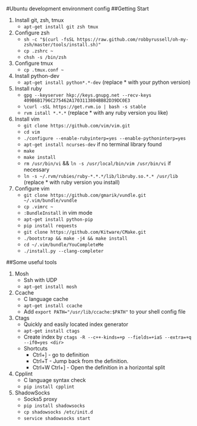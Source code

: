 #Ubuntu development environment config
##Getting Start
1. Install git, zsh, tmux
    * `apt-get install git zsh tmux`
2. Configure zsh
    * `sh -c "$(curl -fsSL https://raw.github.com/robbyrussell/oh-my-zsh/master/tools/install.sh)"`
    * `cp .zshrc ~`
    * `chsh -s /bin/zsh`
3. Configure tmux
    * `cp .tmux.conf ~`
4. Install python-dev
    * `apt-get install python*.*-dev` (replace * with your python version)
5. Install ruby
    * `gpg --keyserver hkp://keys.gnupg.net --recv-keys 409B6B1796C275462A1703113804BB82D39DC0E3`
    * `\curl -sSL https://get.rvm.io | bash -s stable`
    * `rvm istall *.*.*` (replace * with any ruby version you like)
6. Install vim
    * `git clone https://github.com/vim/vim.git`
    * `cd vim`
    * `./configure --enable-rubyinterp=yes --enable-pythoninterp=yes`
    * `apt-get install ncurses-dev` if no terminal library found
    * `make`
    * `make install`
    * `rm /usr/bin/vi` && `ln -s /usr/local/bin/vim /usr/bin/vi` if necessary
    * `ln -s ~/.rvm/rubies/ruby-*.*.*/lib/libruby.so.*.* /usr/lib` (replace * with ruby version you install)
7. Configure vim
    * `git clone https://github.com/gmarik/vundle.git ~/.vim/bundle/vundle`
    * `cp .vimrc ~`
    * `:BundleInstall` in vim mode
    * `apt-get install python-pip`
    * `pip install requests`
    * `git clone https://github.com/Kitware/CMake.git`
    * `./bootstrap && make -j4 && make install`
    * `cd ~/.vim/bundle/YouCompleteMe`
    * `./install.py --clang-completer`

##Some useful tools
1. Mosh
    * Ssh with UDP
    * `apt-get install mosh`
2. Ccache
    * C language cache
    * `apt-get install ccache`
    * Add `export PATH="/usr/lib/ccache:$PATH"` to your shell config file
3. Ctags
    * Quickly and easily located index generator
    * `apt-get install ctags`
    * Create index by `ctags -R --c++-kinds=+p --fields=+iaS --extra=+q --if0=yes <dir>`
    * Shortcuts
        - Ctrl+] - go to definition
        - Ctrl+T - Jump back from the definition.
        - Ctrl+W Ctrl+] - Open the definition in a horizontal split
4. Cpplint
    * C language syntax check
    * `pip install cpplint`
5. ShadowSocks
    * Socks5 proxy
    * `pip install shadowsocks`
    * `cp shadowsocks /etc/init.d`
    * `service shadowsocks start`
